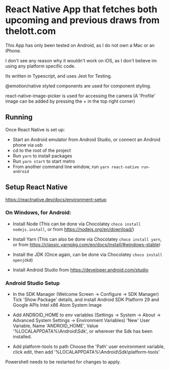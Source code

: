 # React Native App that fetches both upcoming and previous draws from thelott.com

This App has only been tested on Android, as I do not own a Mac or an iPhone.

I don't see any reason why it wouldn't work on iOS, as I don't believe im using any platform specific code.

Its written in Typescript, and uses Jest for Testing.

@emotion/native styled components are used for component styling.

react-native-image-picker is used for accessing the camera (A 'Profile' image can be added by pressing the + in the top right corner)

## Running
Once React Native is set up:
* Start an Android emulator from Android Studio, or connect an Android phone via usb
* cd to the root of the project
* Run `yarn` to install packages
* Run `yarn start` to start metro
* From another command line window, run `yarn react-native run-android`

## Setup React Native
https://reactnative.dev/docs/environment-setup

### On Windows, for Android:

* Install Node
(This can be done via Chocolatey `choco install nodejs.install`, or from https://nodejs.org/en/download/)

* Install Yarn
(This can also be done via Chocolatey `choco install yarn`, or from https://classic.yarnpkg.com/en/docs/install/#windows-stable)

* Install the JDK
(Once again, can be done via Chocolatey `choco install openjdk8`)

* Install Android Studio from https://developer.android.com/studio

### Android Studio Setup

* In the SDK Manager (Welcome Screen -> Configure -> SDK Manager)
Tick 'Show Package' details, and install Android SDK Platform 29 and Google APIs Intel x86 Atom System Image

* Add ANDROID_HOME to env variables
(Settings -> System -> About -> Advanced System Settings -> Environment Variables)
'New' User Variable, Name 'ANDROID_HOME', Value '%LOCALAPPDATA%\Android\Sdk', or wherever the Sdk has been installed.

* Add platform-tools to path
Choose the 'Path' user environment variable, click edit, then add '%LOCALAPPDATA%\Android\Sdk\platform-tools'

Powershell needs to be restarted for changes to apply.

